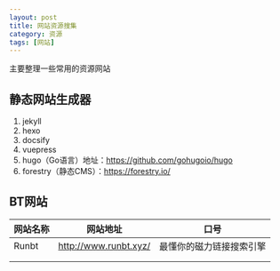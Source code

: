 ```yaml
---
layout: post
title: 网站资源搜集
category: 资源
tags: [网站]
---
```


主要整理一些常用的资源网站

## 静态网站生成器

1. jekyll
2. hexo
3. docsify
4. vuepress
5. hugo（Go语言）地址：https://github.com/gohugoio/hugo
6. forestry（静态CMS）：https://forestry.io/

## BT网站

| 网站名称 | 网站地址                | 口号                     |
| -------- | ----------------------- | ------------------------ |
| Runbt    | <http://www.runbt.xyz/> | 最懂你的磁力链接搜索引擎 |
|          |                         |                          |
|          |                         |                          |

